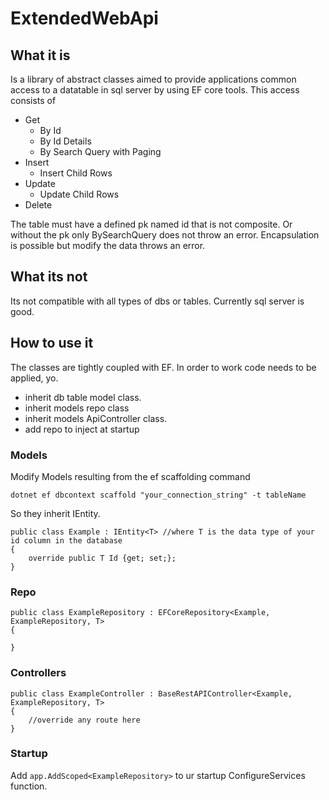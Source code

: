 # ExtendedWebApi

## What it is

Is a library of abstract classes aimed to provide applications 
common access to a datatable in sql server by using EF core tools.
This access consists of 

- Get
  - By Id
  - By Id Details 
  - By Search Query with Paging
- Insert
  - Insert Child Rows
- Update
  - Update Child Rows
- Delete

The table must have a defined pk named id that is not composite. 
Or without the pk only BySearchQuery does not throw an error.
Encapsulation is possible but modify the data throws an error.

## What its not

Its not compatible with all types of dbs or tables. Currently sql server is good.

## How to use it

The classes are tightly coupled with EF. In order to work code needs to be applied, yo.

- inherit db table model class.
- inherit models repo class
- inherit models ApiController class.
- add repo to inject at startup

### Models

Modify Models resulting from the ef scaffolding command
```
dotnet ef dbcontext scaffold "your_connection_string" -t tableName
```

So they inherit IEntity. 

```
public class Example : IEntity<T> //where T is the data type of your id column in the database
{
    override public T Id {get; set;};
} 
```

### Repo

```
public class ExampleRepository : EFCoreRepository<Example, ExampleRepository, T> 
{

}

```

### Controllers

```
public class ExampleController : BaseRestAPIController<Example, ExampleRepository, T> 
{
    //override any route here
}
```

### Startup

Add `app.AddScoped<ExampleRepository>` to ur startup ConfigureServices function.



